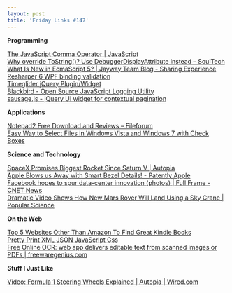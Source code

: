 ```yaml
---
layout: post
title: 'Friday Links #147'
---
```

**Programming**

[The JavaScript Comma Operator | JavaScript](http://javascriptweblog.wordpress.com/2011/04/04/the-javascript-comma-operator/)   
[Why override ToString()? Use DebuggerDisplayAttribute instead – SoulTech](http://blogs.msdn.com/b/soultech/archive/2011/04/05/whyoverridetostring_2d00_use_2d00_debuggerdisplayattribute_2d00_instead.aspx)   
[What Is New in EcmaScript 5? | Jayway Team Blog - Sharing Experience](http://blog.jayway.com/2011/04/05/what-is-new-in-ecmascript-5/?utm_source=feedburner&utm_medium=feed&utm_campaign=Feed%3A+jayway%2Fposts+%28Jayway+Team+Blog+-+Posts%29)   
[Resharper 6 WPF binding validation](http://lennybacon.com/2011/04/05/Resharper6WPFBindingValidation.aspx)   
[Timeglider jQuery Plugin/Widget](http://timeglider.com/jquery/)   
[Blackbird - Open Source JavaScript Logging Utility](http://www.gscottolson.com/blackbirdjs/)   
[sausage.js - jQuery UI widget for contextual pagination ](http://christophercliff.github.com/sausage/)

**Applications**

[Notepad2 Free Download and Reviews – Fileforum](http://fileforum.betanews.com/detail/Notepad2/1090194340/1?utm_source=feedburner&utm_medium=feed&utm_campaign=Feed%3A+fileforum%2Ffull+%28Fileforum+-+full+feed%29)   
[Easy Way to Select Files in Windows Vista and Windows 7 with Check Boxes ](http://www.techsupportalert.com/cdn/easy-way-select-files-windows-vista-and-windows-7-check-boxes.htm?utm_source=feedburner&utm_medium=feed&utm_campaign=Feed%3A+gizmosbest+%28Gizmo%27s+Best-ever+Freeware%29)

**Science and Technology**

[SpaceX Promises Biggest Rocket Since Saturn V | Autopia](http://www.wired.com/autopia/2011/04/spacex-falcon-heavy/)   
[Apple Blows us Away with Smart Bezel Details! - Patently Apple](http://www.patentlyapple.com/patently-apple/2011/04/apple-blows-us-away-with-smart-bezel-details.html)   
[Facebook hopes to spur data-center innovation (photos) | Full Frame - CNET News ](http://news.cnet.com/8301-30252_3-20051800-246.html?part=rss&subj=news&tag=2547-1_3-0-20)   
[Dramatic Video Shows How New Mars Rover Will Land Using a Sky Crane | Popular Science](http://www.popsci.com/technology/article/2011-04/video-new-mars-rover-will-land-using-sky-crane-solar-system-first)

**On the Web**

[Top 5 Websites Other Than Amazon To Find Great Kindle Books ](http://www.makeuseof.com/tag/top-5-websites-amazon-find-great-kindle-books/)   
[Pretty Print XML JSON JavaScript Css](http://www.pretty-print.org/)   
[Free Online OCR: web app delivers editable text from scanned images or PDFs | freewaregenius.com](http://www.freewaregenius.com/2011/04/06/free-online-ocr-online-service-delivers-editable-text-from-your-scanned-images-or-pdfs/#utm_source=feedburner&utm_medium=feed&utm_campaign=Feed%3A+Freewaregeniuscom+%28freewaregenius.com%29)

**Stuff I Just Like**

[Video: Formula 1 Steering Wheels Explained | Autopia | Wired.com](http://www.wired.com/autopia/2011/04/video-f1-steering-wheels-explained/)
